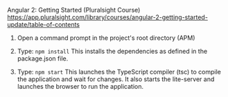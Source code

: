 Angular 2: Getting Started (Pluralsight Course)
https://app.pluralsight.com/library/courses/angular-2-getting-started-update/table-of-contents

1) Open a command prompt in the project's root directory (APM)

2) Type: `npm install`
    This installs the dependencies as defined in the package.json file.
    
3) Type: `npm start`
    This launches the TypeScript compiler (tsc) to compile the application and wait for changes. 
    It also starts the lite-server and launches the browser to run the application.



